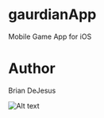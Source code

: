 # gaurdianApp
Mobile Game App for iOS

# Author
Brian DeJesus

![Alt text](/Desktop/Guardian/startScreen.jpg?raw=true "Start Screen")